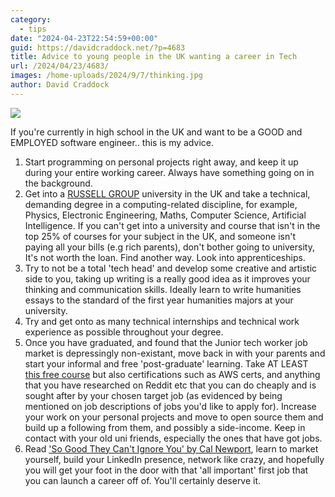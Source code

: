 ```yaml
---
category:
  - tips
date: "2024-04-23T22:54:59+00:00"
guid: https://davidcraddock.net/?p=4683
title: Advice to young people in the UK wanting a career in Tech
url: /2024/04/23/4683/
images: /home-uploads/2024/9/7/thinking.jpg
author: David Craddock
---
```

![](/hugo-uploads/2024/9/7/thinking.jpg)

If you're currently in high school in the UK and want to be a GOOD and EMPLOYED software engineer.. this is my advice.

1. Start programming on personal projects right away, and keep it up during your entire working career. Always have something going on in the background.
2. Get into a [RUSSELL GROUP](https://russellgroup.ac.uk/about/our-universities/) university in the UK and take a technical, demanding degree in a computing-related discipline, for example, Physics, Electronic Engineering, Maths, Computer Science, Artificial Intelligence. If you can't get into a university and course that isn't in the top 25% of courses for your subject in the UK, and someone isn't paying all your bills (e.g rich parents), don't bother going to university, It's not worth the loan. Find another way. Look into apprenticeships.
3. Try to not be a total 'tech head' and develop some creative and artistic side to you, taking up writing is a really good idea as it improves your thinking and communication skills. Ideally learn to write humanities essays to the standard of the first year humanities majors at your university.
4. Try and get onto as many technical internships and technical work experience as possible throughout your degree.
5. Once you have graduated, and found that the Junior tech worker job market is depressingly non-existant, move back in with your parents and start your informal and free 'post-graduate' learning. Take AT LEAST [this free course](https://missing.csail.mit.edu/) but also certifications such as AWS certs, and anything that you have researched on Reddit etc that you can do cheaply and is sought after by your chosen target job (as evidenced by being mentioned on job descriptions of jobs you'd like to apply for). Increase your work on your personal projects and move to open source them and build up a following from them, and possibly a side-income. Keep in contact with your old uni friends, especially the ones that have got jobs.
6. Read ['So Good They Can't Ignore You' by Cal Newport](https://www.goodreads.com/book/show/13525945-so-good-they-can-t-ignore-you), learn to market yourself, build your LinkedIn presence, network like crazy, and hopefully you will get your foot in the door with that 'all important' first job that you can launch a career off of. You'll certainly deserve it.
